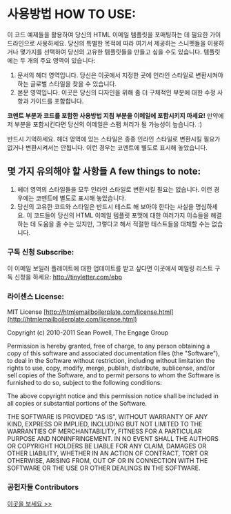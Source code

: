 # 사용방법 HOW TO USE:

이 코드 예제들을 활용하여 당신의 HTML 이메일 템플릿을 포매팅하는 데 필요한 가이드라인으로 사용하세요. 당신의 특별한 목적에 따라 여기서 제공하는 스니펫들을 이용하거나 몇가지를 선택하여 당신의 고유한 템플릿들을 만들고 싶을 수도 있습니다. 템플릿에는 두 개의 주요 영역이 있습니다:

1. 문서의 헤더 영역입니다. 당신은 이곳에서 지정한 곳에 인라인 스타일로 변환시켜야 하는 글로벌 스타일을 찾을 수 있습니다.
2. 본문 영역입니다. 이곳은 당신의 디자인을 위해 좀 더 구체적인 부분에 대한 수정 사항과 가이드를 포함합니다.

**코멘트 부분과 코드를 포함한 사용방법 지침 부분을 이메일에 포함시키지 마세요!** 만약에 저 부분을 포함시킨다면 당신의 이메일은 스팸 처리가 될 가능성이 높습니다. :)

반드시 기억하세요. 헤더 영역에 있는 스타일은 종종 인라인 스타일로 변환시킬 필요가 없거나 변환시켜서는 안됩니다. 이런 경우는 코멘트에 별도로 표시해 놓았습니다.


## 몇 가지 유의해야 할 사항들 A few things to note:    

1. 헤더 영역의 스타일들을 모두 인라인 스타일로 변환시킬 필요는 없습니다. 이런 경우에는 코멘트에 별도로 표시해 놓았습니다.
2. 당신의 고유한 코드와 스타일은 반드시 테스트 해 보아야 한다는 사실을 명심하세요. 이 코드들이 당신의 HTML 이메일 템플릿 포맷에 대한 여러가지 이슈들을 해결하는 데 도움을 줄 수는 있지만, 그렇다고 해서 적절한 테스트들을 대체할 수는 없습니다.


### 구독 신청 Subscribe:

이 이메일 보일러 플레이트에 대한 업데이트를 받고 싶다면 이곳에서 메일링 리스트 구독 신청을 하세요: http://tinyletter.com/ebp


### 라이센스 License:
MIT License
[http://htmlemailboilerplate.com/license.html](http://htmlemailboilerplate.com/license.html)

Copyright (c) 2010-2011 Sean Powell, The Engage Group

Permission is hereby granted, free of charge, to any person obtaining a copy of this software and associated documentation files (the "Software"), to deal in the Software without restriction, including without limitation the rights to use, copy, modify, merge, publish, distribute, sublicense, and/or sell copies of the Software, and to permit persons to whom the Software is furnished to do so, subject to the following conditions:

The above copyright notice and this permission notice shall be included in all copies or substantial portions of the Software.

THE SOFTWARE IS PROVIDED "AS IS", WITHOUT WARRANTY OF ANY KIND, EXPRESS OR IMPLIED, INCLUDING BUT NOT LIMITED TO THE WARRANTIES OF MERCHANTABILITY, FITNESS FOR A PARTICULAR PURPOSE AND NONINFRINGEMENT. IN NO EVENT SHALL THE AUTHORS OR COPYRIGHT HOLDERS BE LIABLE FOR ANY CLAIM, DAMAGES OR OTHER LIABILITY, WHETHER IN AN ACTION OF CONTRACT, TORT OR OTHERWISE, ARISING FROM, OUT OF OR IN CONNECTION WITH THE SOFTWARE OR THE USE OR OTHER DEALINGS IN THE SOFTWARE.


### 공헌자들 Contributors
[이곳을 보세요 >>](https://github.com/seanpowell/Email-Boilerplate/blob/master/contributors.txt)
